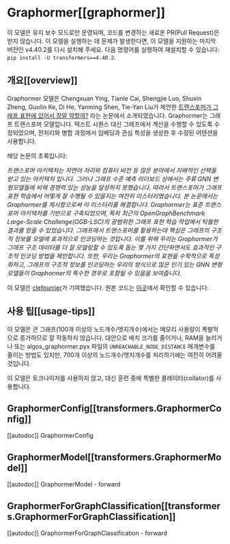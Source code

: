 <!--Copyright 2022 The HuggingFace Team and Microsoft. All rights reserved.

Licensed under the MIT License; you may not use this file except in compliance with
the License.

Unless required by applicable law or agreed to in writing, software distributed under the License is distributed on
an "AS IS" BASIS, WITHOUT WARRANTIES OR CONDITIONS OF ANY KIND, either express or implied. See the License for the
specific language governing permissions and limitations under the License.

⚠️ Note that this file is in Markdown but contain specific syntax for our doc-builder (similar to MDX) that may not be
rendered properly in your Markdown viewer.

-->

# Graphormer[[graphormer]]

<Tip warning={true}>

이 모델은 유지 보수 모드로만 운영되며, 코드를 변경하는 새로운 PR(Pull Request)은 받지 않습니다.
이 모델을 실행하는 데 문제가 발생한다면, 이 모델을 지원하는 마지막 버전인 v4.40.2를 다시 설치해 주세요. 다음 명령어를 실행하여 재설치할 수 있습니다: `pip install -U transformers==4.40.2`.

</Tip>

## 개요[[overview]]

Graphormer 모델은 Chengxuan Ying, Tianle Cai, Shengjie Luo, Shuxin Zheng, Guolin Ke, Di He, Yanming Shen, Tie-Yan Liu가 제안한 [트랜스포머가 그래프 표현에 있어서 정말 약할까?](https://huggingface.co/papers/2106.05234) 라는 논문에서 소개되었습니다. Graphormer는 그래프 트랜스포머 모델입니다. 텍스트 시퀀스 대신 그래프에서 계산을 수행할 수 있도록 수정되었으며, 전처리와 병합 과정에서 임베딩과 관심 특성을 생성한 후 수정된 어텐션을 사용합니다.

해당 논문의 초록입니다:

*트랜스포머 아키텍처는 자연어 처리와 컴퓨터 비전 등 많은 분야에서 지배적인 선택을 받고 있는 아키텍처 입니다. 그러나 그래프 수준 예측 리더보드 상에서는 주류 GNN 변형모델들에 비해 경쟁력 있는 성능을 달성하지 못했습니다. 따라서 트랜스포머가 그래프 표현 학습에서 어떻게 잘 수행될 수 있을지는 여전히 미스터리였습니다. 본 논문에서는 Graphormer를 제시함으로써 이 미스터리를 해결합니다. Graphormer는 표준 트랜스포머 아키텍처를 기반으로 구축되었으며, 특히 최근의 OpenGraphBenchmark Large-Scale Challenge(OGB-LSC)의 광범위한 그래프 표현 학습 작업에서 탁월한 결과를 얻을 수 있었습니다. 그래프에서 트랜스포머를 활용하는데 핵심은 그래프의 구조적 정보를 모델에 효과적으로 인코딩하는 것입니다. 이를 위해 우리는 Graphormer가 그래프 구조 데이터를 더 잘 모델링할 수 있도록 돕는 몇 가지 간단하면서도 효과적인 구조적 인코딩 방법을 제안합니다. 또한, 우리는 Graphormer의 표현을 수학적으로 특성화하고, 그래프의 구조적 정보를 인코딩하는 우리의 방식으로 많은 인기 있는 GNN 변형모델들이 Graphormer의 특수한 경우로 포함될 수 있음을 보여줍니다.*

이 모델은 [clefourrier](https://huggingface.co/clefourrier)가 기여했습니다. 원본 코드는 [이곳](https://github.com/microsoft/Graphormer)에서 확인할 수 있습니다.

## 사용 팁[[usage-tips]]

이 모델은 큰 그래프(100개 이상의 노드개수/엣지개수)에서는 메모리 사용량이 폭발적으로 증가하므로 잘 작동하지 않습니다. 대안으로 배치 크기를 줄이거나, RAM을 늘리거나 또는 algos_graphormer.pyx 파일의 `UNREACHABLE_NODE_DISTANCE` 매개변수를 줄이는 방법도 있지만, 700개 이상의 노드개수/엣지개수를 처리하기에는 여전히 어려울 것입니다.

이 모델은 토크나이저를 사용하지 않고, 대신 훈련 중에 특별한 콜레이터(collator)를 사용합니다.

## GraphormerConfig[[transformers.GraphormerConfig]]

[[autodoc]] GraphormerConfig

## GraphormerModel[[transformers.GraphormerModel]]

[[autodoc]] GraphormerModel
    - forward

## GraphormerForGraphClassification[[transformers.GraphormerForGraphClassification]]

[[autodoc]] GraphormerForGraphClassification
    - forward
